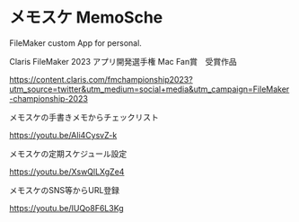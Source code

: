 # メモスケ MemoSche
FileMaker custom App for personal.

Claris FileMaker 2023 アプリ開発選手権
Mac Fan賞　受賞作品

https://content.claris.com/fmchampionship2023?utm_source=twitter&utm_medium=social+media&utm_campaign=FileMaker-championship-2023


メモスケの手書きメモからチェックリスト

https://youtu.be/Ali4CysvZ-k


メモスケの定期スケジュール設定

https://youtu.be/XswQlLXgZe4

メモスケのSNS等からURL登録

https://youtu.be/IUQo8F6L3Kg
